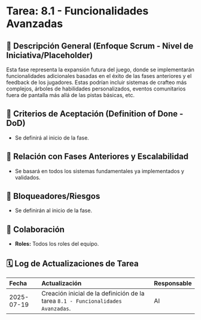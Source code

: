 # Tarea: 8.1 - Funcionalidades Avanzadas

## 📝 Descripción General (Enfoque Scrum - Nivel de Iniciativa/Placeholder)

Esta fase representa la expansión futura del juego, donde se implementarán funcionalidades adicionales basadas en el éxito de las fases anteriores y el feedback de los jugadores. Estas podrían incluir sistemas de crafteo más complejos, árboles de habilidades personalizados, eventos comunitarios fuera de pantalla más allá de las pistas básicas, etc.

## 🎯 Criterios de Aceptación (Definition of Done - DoD)

* Se definirá al inicio de la fase.

## 🚀 Relación con Fases Anteriores y Escalabilidad

* Se basará en todos los sistemas fundamentales ya implementados y validados.

## 🚧 Bloqueadores/Riesgos

* Se definirán al inicio de la fase.

## 🤝 Colaboración

* **Roles:** Todos los roles del equipo.

## 🗓️ Log de Actualizaciones de Tarea

| Fecha       | Actualización                                                                                   | Responsable |
| :---------- | :---------------------------------------------------------------------------------------------- | :---------- |
| 2025-07-19  | Creación inicial de la definición de la tarea `8.1 - Funcionalidades Avanzadas`. | AI          |